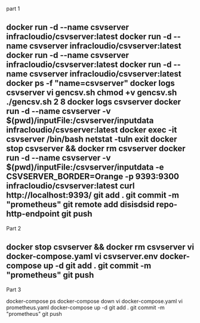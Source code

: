 part 1


docker run -d --name csvserver infracloudio/csvserver:latest
docker run -d --name csvserver infracloudio/csvserver:latest
docker run -d --name csvserver infracloudio/csvserver:latest
docker run -d --name csvserver infracloudio/csvserver:latest
docker ps -f "name=csvserver"
docker logs csvserver
vi gencsv.sh
chmod +v gencsv.sh
./gencsv.sh 2 8
docker logs csvserver
docker run -d --name csvserver -v $(pwd)/inputFile:/csvserver/inputdata infracloudio/csvserver:latest
docker exec -it csvserver /bin/bash
netstat -tuln
exit
docker stop csvserver && docker rm csvserver
docker run -d --name csvserver -v $(pwd)/inputFile:/csvserver/inputdata -e CSVSERVER_BORDER=Orange -p 9393:9300 infracloudio/csvserver:latest
curl http://localhost:9393/
git add .
git commit -m "prometheus"
git remote add disisdsid repo-http-endpoint
git push
-----------------------------------------------------------------------------------------------------------------------------------------------------------------------------
Part 2


docker stop csvserver && docker rm csvserver
vi docker-compose.yaml
vi csvserver.env
docker-compose up -d
git add .
git commit -m "prometheus"
git push
------------------------------------------------------------------------------------------------------------------------------------------------------------------------------------------
Part 3


docker-compose ps
docker-compose down
vi docker-compose.yaml
vi prometheus.yaml
docker-compose up -d
git add .
git commit -m "prometheus"
git push

